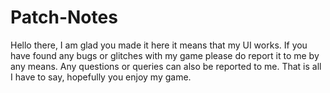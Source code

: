 # Patch-Notes
Hello there, I am glad you made it here it means that my UI works. If you have found any bugs or glitches with my game please do report it to me by any means.
Any questions or queries can also be reported to me. That is all I have to say, hopefully you enjoy my game.

